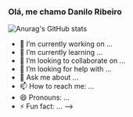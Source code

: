### Olá, me chamo Danilo Ribeiro

![Anurag's GitHub stats](https://github-readme-stats.vercel.app/api?username=Danil0Ribeir0&theme=dark&show_icons=true)


- 🔭 I’m currently working on ...
- 🌱 I’m currently learning ...
- 👯 I’m looking to collaborate on ...
- 🤔 I’m looking for help with ...
- 💬 Ask me about ...
- 📫 How to reach me: ...
- 😄 Pronouns: ...
- ⚡ Fun fact: ...
-->
